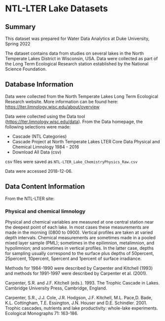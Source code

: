 # NTL-LTER Lake Datasets


## Summary
This dataset was prepared for Water Data Analytics at Duke University, Spring 2022

The dataset contains data from studies on several lakes in the North Temperate Lakes District in Wisconsin, USA. Data were collected as part of the Long Term Ecological Research station established by the National Science Foundation.

## Database Information
Data were collected from the North Temperate Lakes Long Term Ecological Research website. More information can be found here: https://lter.limnology.wisc.edu/about/overview

Data were collected using the Data tool (https://lter.limnology.wisc.edu/data).
From the Data homepage, the following selections were made: 
* Cascade (NTL Categories)
* Cascade Project at North Temperate Lakes LTER Core Data Physical and Chemical Limnology 1984 - 2016
* Download All Data (csv)

csv files were saved as  `NTL-LTER_Lake_ChemistryPhysics_Raw.csv`

Data were accessed 2018-12-06.

## Data Content Information
From the NTL-LTER site: 

### Physical and chemical limnology
Physical and chemical variables are measured at one central station near the deepest point of each lake. In most cases these measurements are made in the morning (0800 to 0900). Vertical profiles are taken at varied depth intervals. Chemical measurements are sometimes made in a pooled mixed layer sample (PML); sometimes in the epilimnion, metalimnion, and hypolimnion; and sometimes in vertical profiles. In the latter case, depths for sampling usually correspond to the surface plus depths of 50percent, 25percent, 10percent, 5percent and 1percent of surface irradiance.

Methods for 1984-1990 were described by Carpenter and Kitchell (1993) and methods for 1991-1997 were described by Carpenter et al. (2001).

Carpenter, S.R. and J.F. Kitchell (eds.). 1993. The Trophic Cascade in Lakes. Cambridge University Press, Cambridge, England.

Carpenter, S.R., J.J. Cole, J.R. Hodgson, J.F. Kitchell, M.L. Pace,D. Bade, K.L. Cottingham, T.E. Essington, J.N. Houser and D.E. Schindler. 2001. Trophic cascades, nutrients and lake productivity: whole-lake experiments. Ecological Monographs 71: 163-186.
